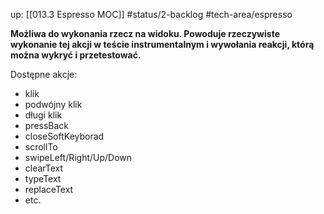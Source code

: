 up: [[013.3 Espresso MOC]]
#status/2-backlog
#tech-area/espresso

**Możliwa do wykonania rzecz na widoku. Powoduje rzeczywiste wykonanie tej akcji w teście instrumentalnym i wywołania reakcji, którą można wykryć i przetestować.**


Dostępne akcje:
- klik
- podwójny klik
- długi klik
- pressBack
- closeSoftKeyborad
- scrollTo
- swipeLeft/Right/Up/Down
- clearText
- typeText
- replaceText
- etc.